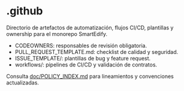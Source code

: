 # .github

Directorio de artefactos de automatización, flujos CI/CD, plantillas y ownership para el monorepo SmartEdify.

- CODEOWNERS: responsables de revisión obligatoria.
- PULL_REQUEST_TEMPLATE.md: checklist de calidad y seguridad.
- ISSUE_TEMPLATE/: plantillas de bug y feature request.
- workflows/: pipelines de CI/CD y validación de contratos.

Consulta [doc/POLICY_INDEX.md](../doc/POLICY_INDEX.md) para lineamientos y convenciones actualizadas.
